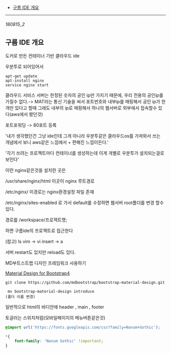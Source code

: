 - [구름 IDE 개요](#180815_2)

-----------------------------------------

###### 180815_2

구름 IDE 개요
-

도커로 만든 컨테이너 기반 클라우드 ide

우분투로 되어있어서 

```
apt-get update
apt-install nginx
service nginx start
```

클라우드 서비스 서버는 한정된 숫자의 공인 ip만 가지기 때문에, 우리 전용의 공인ip를 가질수 없다.->
MAT라는 통신 기술을 써서 포트번호와 내부ip를 매핑해서 공인 ip가 한개만 있다고 할때 그래도 내부의 ip로 매핑해서 하나의 웹서버로 외부에서 접속할수 있다(aws에서 봤던것)

포트포워딩 -> 80포트 등록

'내가 생각했던건 그냥 ide인데 그게 아니라 우분투같은 클라우드os를 가져와서 쓰는 개념에서 보니 aws같은 느낌에서 + 편해진 느낌이든다.'

'각기 쓰려는 프로젝트마다 컨테이너를 생성하는데 이게 개별로 우분투가 설치되는걸로 보인다'

이런 nginx같은것을 설치한 곳은 

/usr/share/nginx/html 이곳이 nginx 루트경로

/etc/nginx/ 이경로는 nginx환경설정 파일 존재

/etc/nginx/sites-enabled 로 가서 default를 수정하면 웹서버 root폴더를 변경 할수있다.

경로를 /workspace/프로젝트명;

하면 구름ide의 프로젝트로 접근한다


(참고)
ls
vim -> vi
insert -> a

서버 restart도 있지만 reload도 있다.

MD부트스트랩 디자인 프레임워크 사용하기

[Material Design for Bootstrap4](https://github.com/mdbootstrap/bootstrap-material-design)

```
git clone https://github.com/mdbootstrap/bootstrap-material-design.git
```
```
 mv bootstrap-material-design introduce
(폴더 이름 변경)
```


일반적으로 html의 바디안에
header , main , footer 

토글러는 스위치처럼(모바일페이지의 메뉴버튼같은것)

```css
@import url('https://fonts.googleapis.com/css?family=Nanum+Gothic');

*{
	font-family: 'Nanum Gothic' !important;
}

```


